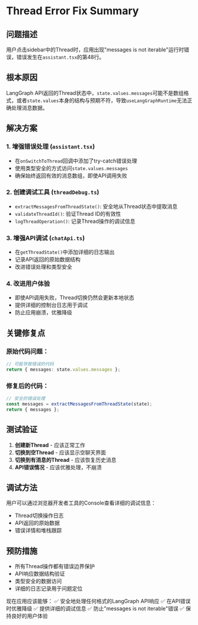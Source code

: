 # Thread Error Fix Summary

## 问题描述
用户点击sidebar中的Thread时，应用出现"messages is not iterable"运行时错误，错误发生在`assistant.tsx`的第48行。

## 根本原因
LangGraph API返回的Thread状态中，`state.values.messages`可能不是数组格式，或者`state.values`本身的结构与预期不符，导致`useLangGraphRuntime`无法正确处理消息数据。

## 解决方案

### 1. 增强错误处理 (`assistant.tsx`)
- 在`onSwitchToThread`回调中添加了try-catch错误处理
- 使用类型安全的方式访问`state.values.messages`
- 确保始终返回有效的消息数组，即使API调用失败

### 2. 创建调试工具 (`threadDebug.ts`)
- `extractMessagesFromThreadState()`: 安全地从Thread状态中提取消息
- `validateThreadId()`: 验证Thread ID的有效性
- `logThreadOperation()`: 记录Thread操作的调试信息

### 3. 增强API调试 (`chatApi.ts`)
- 在`getThreadState()`中添加详细的日志输出
- 记录API返回的原始数据结构
- 改进错误处理和类型安全

### 4. 改进用户体验
- 即使API调用失败，Thread切换仍然会更新本地状态
- 提供详细的控制台日志用于调试
- 防止应用崩溃，优雅降级

## 关键修复点

### 原始代码问题：
```typescript
// 可能导致错误的代码
return { messages: state.values.messages };
```

### 修复后的代码：
```typescript
// 安全的错误处理
const messages = extractMessagesFromThreadState(state);
return { messages };
```

## 测试验证
1. **创建新Thread** - 应该正常工作
2. **切换到空Thread** - 应该显示空聊天界面
3. **切换到有消息的Thread** - 应该恢复历史消息
4. **API错误情况** - 应该优雅处理，不崩溃

## 调试方法
用户可以通过浏览器开发者工具的Console查看详细的调试信息：
- Thread切换操作日志
- API返回的原始数据
- 错误详情和堆栈跟踪

## 预防措施
- 所有Thread操作都有错误边界保护
- API响应数据结构验证
- 类型安全的数据访问
- 详细的日志记录用于问题定位

现在应用应该能够：
✅ 安全地处理任何格式的LangGraph API响应
✅ 在API错误时优雅降级
✅ 提供详细的调试信息
✅ 防止"messages is not iterable"错误
✅ 保持良好的用户体验
